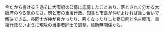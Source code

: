 今だから書ける？過去に大阪府の公募に応募したことあり。落とされて分かる大阪府のやる気のなさ。府と市の重複行政、知事と市長が仲がよければ話し合いで解決できる。長同士が仲が良かったり、悪くなったりした愛知県と名古屋市。重複行政ないように現場の当事者同士で調整。維新無関係かも。
